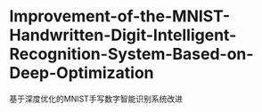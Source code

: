 # Improvement-of-the-MNIST-Handwritten-Digit-Intelligent-Recognition-System-Based-on-Deep-Optimization
基于深度优化的MNIST手写数字智能识别系统改进
